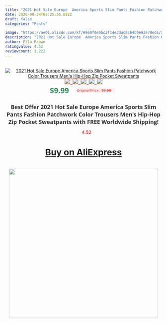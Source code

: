 ```yaml
---
title: "2021 Hot Sale Europe  America Sports Slim Pants Fashion Patchwork Color Trousers Men's Hip-Hop Zip Pocket Sweatpants"
date: 2020-08-24T09:25:36.892Z
draft: false
categories: "Pants"

image: "https://ae01.alicdn.com/kf/H969f0e9bc2f14e3dac8cb4b9e93e78eds/2021-Hot-Sale-Europe-America-Sports-Slim-Pants-Fashion-Patchwork-Color-Trousers-Men-s-Hip-Hop.jpg"
description: "2021 Hot Sale Europe  America Sports Slim Pants Fashion Patchwork Color Trousers Men's Hip-Hop Zip Pocket Sweatpants"
author: Ella Brown
ratingvalue: 4.52
reviewcount: 1.222
---
```

<br>
<div style="text-align: center;">
<a href="https://s.click.aliexpress.com/e/_ANP2o5" target="_blank" rel="nofollow noopener noreferrer"><img alt="2021 Hot Sale Europe  America Sports Slim Pants Fashion Patchwork Color Trousers Men's Hip-Hop Zip Pocket Sweatpants" class="magnifier-image" src="https://ae01.alicdn.com/kf/H969f0e9bc2f14e3dac8cb4b9e93e78eds/2021-Hot-Sale-Europe-America-Sports-Slim-Pants-Fashion-Patchwork-Color-Trousers-Men-s-Hip-Hop.jpg_640x640.jpg">
<br>
<img style="border:1px solid salmon" src="https://ae01.alicdn.com/kf/H969f0e9bc2f14e3dac8cb4b9e93e78eds/2021-Hot-Sale-Europe-America-Sports-Slim-Pants-Fashion-Patchwork-Color-Trousers-Men-s-Hip-Hop.jpg_120x120.jpg">&nbsp;&nbsp;<img style="border:1px solid salmon" src="https://ae01.alicdn.com/kf/H612de05db3564ad19b2d1b4f3defee918/2021-Hot-Sale-Europe-America-Sports-Slim-Pants-Fashion-Patchwork-Color-Trousers-Men-s-Hip-Hop.jpg_120x120.jpg">&nbsp;&nbsp;<img style="border:1px solid salmon" src="https://ae01.alicdn.com/kf/Hff992c660c2649c785b5b86d65c7edebu/2021-Hot-Sale-Europe-America-Sports-Slim-Pants-Fashion-Patchwork-Color-Trousers-Men-s-Hip-Hop.jpg_120x120.jpg">&nbsp;&nbsp;<img style="border:1px solid salmon" src="https://ae01.alicdn.com/kf/H453274ddf3084156b64f8698512745253/2021-Hot-Sale-Europe-America-Sports-Slim-Pants-Fashion-Patchwork-Color-Trousers-Men-s-Hip-Hop.jpg_120x120.jpg">&nbsp;&nbsp;<img style="border:1px solid salmon" src="https://ae01.alicdn.com/kf/Ha0f056fab7d64d13bf862468f78f73d39/2021-Hot-Sale-Europe-America-Sports-Slim-Pants-Fashion-Patchwork-Color-Trousers-Men-s-Hip-Hop.jpg_120x120.jpg"></a></div><br0>
<div style="text-align: center;"><span style="background-color: white; border: 0px; box-sizing: border-box; color: seagreen; display: inline-block; font-family: &quot;open sans&quot; , &quot;arial&quot; , &quot;helvetica&quot; , sans-serif , &quot;heiti&quot;; font-size: 24px; font-stretch: inherit; font-weight: 700; line-height: inherit; margin: 0px 10px 0px 0px; padding: 0px; vertical-align: middle;">$9.99 </span>
<span style="background: rgb(255 , 241 , 241); border-radius: 3px; border: 0px; box-sizing: border-box; color: #ff4747; display: inline-block; font-family: inherit; font-size: 12px; font-stretch: inherit; font-style: inherit; font-variant: inherit; font-weight: 600; line-height: inherit; margin: 0px; padding: 2px 5px; transform: scale(0.9); vertical-align: middle;">Original Price : <b style="text-decoration: line-through;">$9.99 </b> &nbsp;&nbsp;</span></div>
<h1 style="color: #333333; display: inline-block; font-family: &quot;open sans&quot; , &quot;arial&quot; , &quot;helvetica&quot; , sans-serif , &quot;heiti&quot;; font-size: 18px; font-stretch: inherit; font-weight: 700; text-align: center;">Best Offer 2021 Hot Sale Europe  America Sports Slim Pants Fashion Patchwork Color Trousers Men's Hip-Hop Zip Pocket Sweatpants with FREE Worldwide Shipping!</h1>
<div style="color: #ff4747; text-align: center;">
<img src="https://4.bp.blogspot.com/-M0ZcTcb-5uY/XleCXlxnR4I/AAAAAAAAAEc/OrjgMkXV1oMQFaCRZj5HQwOCBcu3w1FegCPcBGAYYCw/s1600/star.png" style="height: 15px;">&nbsp;<b>4.52</b></div>
<div class="button_cont" align="center"><a class="buynow_a" href="https://s.click.aliexpress.com/e/_ANP2o5" target="_blank" rel="nofollow noopener noreferrer"><H1>Buy on AliExpress</H1></a></div><br>
<div class="separator" style="clear: both; text-align: center;">
<img src="https://lh3.googleusercontent.com/-pTy5HemUv9M/XlePHvY0dAI/AAAAAAAAAE4/0nX5iRUoIWY8eMW9Dpxeirr157OZliDIgCLcBGAsYHQ/s1600/badge.gif" width="480">
</div>
